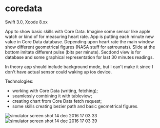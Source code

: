 # coredata

Swift 3.0, Xcode 8.xx

App to show basic skills with Core Data. Imagine some sensor like apple watch or kind of for measuring heart rate.
App is putting each minute new value in Core Data database. Depending upon heart rate the main window show different geometrical figures (NASA stuff for astrounats). Slide at the bottom imitate different pulse (bits per minute).
Secdond view is for database and some graphical representation for last 30 minutes readings.

In theory app should include background mode, but I can't make it since I don't have actual sensor could waking up ios device.

Technologies:
- working with Core Data (writing, fetching);
- seamlessly combining it with tableview;
- creating chart from Core Data fetch request;
- some skills creating bezier path and basic geometrical figures.

![simulator screen shot 14 dec 2016 17 03 33](https://cloud.githubusercontent.com/assets/23110283/21785524/9385fa14-d6c8-11e6-9ce5-2c517fdb9bf3.png)
![simulator screen shot 14 dec 2016 17 03 39](https://cloud.githubusercontent.com/assets/23110283/21785532/98993a98-d6c8-11e6-9ed4-38061619d28c.png)
